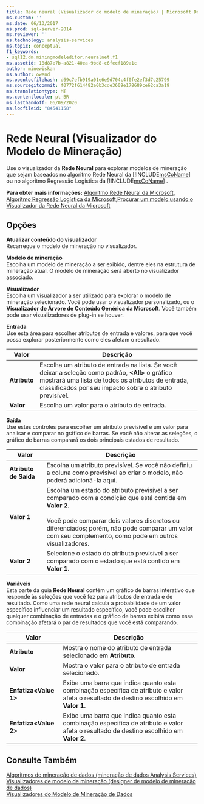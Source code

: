 ```yaml
---
title: Rede neural (Visualizador do modelo de mineração) | Microsoft Docs
ms.custom: ''
ms.date: 06/13/2017
ms.prod: sql-server-2014
ms.reviewer: ''
ms.technology: analysis-services
ms.topic: conceptual
f1_keywords:
- sql12.dm.miningmodeleditor.neuralnet.f1
ms.assetid: 18d87e7b-a821-40ea-9bd8-c6fecf189a1c
author: minewiskan
ms.author: owend
ms.openlocfilehash: d69c7efb919a01e6e9d704c4f0fe2ef3d7c25799
ms.sourcegitcommit: f0772f614482e0b3cde3609e178689ce62ca3a19
ms.translationtype: MT
ms.contentlocale: pt-BR
ms.lasthandoff: 06/09/2020
ms.locfileid: "84541158"
---
```

# <a name="neural-network-mining-model-viewer"></a>Rede Neural (Visualizador do Modelo de Mineração)
  Use o visualizador da **Rede Neural** para explorar modelos de mineração que sejam baseados no algoritmo Rede Neural da [!INCLUDE[msCoName](../includes/msconame-md.md)] ou no algoritmo Regressão Logística da [!INCLUDE[msCoName](../includes/msconame-md.md)] .  
  
 **Para obter mais informações:** [Algoritmo Rede Neural da Microsoft](data-mining/microsoft-neural-network-algorithm.md), [Algoritmo Regressão Logística da Microsoft](data-mining/microsoft-logistic-regression-algorithm.md),[Procurar um modelo usando o Visualizador da Rede Neural da Microsoft](data-mining/browse-a-model-using-the-microsoft-neural-network-viewer.md)  
  
## <a name="options"></a>Opções  
 **Atualizar conteúdo do visualizador**  
 Recarregue o modelo de mineração no visualizador.  
  
 **Modelo de mineração**  
 Escolha um modelo de mineração a ser exibido, dentre eles na estrutura de mineração atual. O modelo de mineração será aberto no visualizador associado.  
  
 **Visualizador**  
 Escolha um visualizador a ser utilizado para explorar o modelo de mineração selecionado. Você pode usar o visualizador personalizado, ou o **Visualizador de Árvore de Conteúdo Genérica da Microsoft**. Você também pode usar visualizadores de plug-in se houver.  
  
 **Entrada**  
 Use esta área para escolher atributos de entrada e valores, para que você possa explorar posteriormente como eles afetam o resultado.  
  
|Valor|Descrição|  
|-----------|-----------------|  
|**Atributo**|Escolha um atributo de entrada na lista. Se você deixar a seleção como padrão, **\<All>** o gráfico mostrará uma lista de todos os atributos de entrada, classificados por seu impacto sobre o atributo previsível.|  
|**Valor**|Escolha um valor para o atributo de entrada.|  
  
 **Saída**  
 Use estes controles para escolher um atributo previsível e um valor para analisar e comparar no gráfico de barras. Se você não alterar as seleções, o gráfico de barras comparará os dois principais estados de resultado.  
  
|Valor|Descrição|  
|-----------|-----------------|  
|**Atributo de Saída**|Escolha um atributo previsível. Se você não definiu a coluna como previsível ao criar o modelo, não poderá adicioná-la aqui.|  
|**Valor 1**|Escolha um estado do atributo previsível a ser comparado com a condição que está contida em **Valor 2**.<br /><br /> Você pode comparar dois valores discretos ou diferenciados; porém, não pode comparar um valor com seu complemento, como pode em outros visualizadores.|  
|**Valor 2**|Selecione o estado do atributo previsível a ser comparado com o estado que está contido em **Valor 1**.|  
  
 **Variáveis**  
 Esta parte da guia **Rede Neural** contém um gráfico de barras interativo que responde às seleções que você fez para atributos de entrada e de resultado. Como uma rede neural calcula a probabilidade de um valor específico influenciar um resultado específico, você pode escolher qualquer combinação de entradas e o gráfico de barras exibirá como essa combinação afetará o par de resultados que você está comparando.  
  
|Valor|Descrição|  
|-----------|-----------------|  
|**Atributo**|Mostra o nome do atributo de entrada selecionado em **Atributo**.|  
|**Valor**|Mostra o valor para o atributo de entrada selecionado.|  
|**Enfatiza\<Value 1>**|Exibe uma barra que indica quanto esta combinação específica de atributo e valor afeta o resultado de destino escolhido em **Valor 1**.|  
|**Enfatiza\<Value 2>**|Exibe uma barra que indica quanto esta combinação específica de atributo e valor afeta o resultado de destino escolhido em **Valor 2**.|  
  
## <a name="see-also"></a>Consulte Também  
 [Algoritmos de mineração de dados &#40;mineração de dados Analysis Services&#41;](data-mining/data-mining-algorithms-analysis-services-data-mining.md)   
 [Visualizadores de modelo de mineração &#40;designer de modelo de mineração de dados&#41;](mining-model-viewers-data-mining-model-designer.md)   
 [Visualizadores do Modelo de Mineração de Dados](data-mining/data-mining-model-viewers.md)  
  
  
